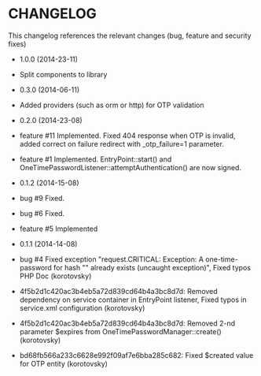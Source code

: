CHANGELOG
===================

This changelog references the relevant changes (bug, feature and security fixes)

* 1.0.0 (2014-23-11)
 * Split components to library

* 0.3.0 (2014-06-11)
 * Added providers (such as orm or http) for OTP validation

* 0.2.0 (2014-23-08)

 * feature #11 Implemented. Fixed 404 response when OTP is invalid, added correct on failure redirect with _otp_failure=1 parameter.
 * feature #1 Implemented. EntryPoint::start() and OneTimePasswordListener::attemptAuthentication() are now signed.

* 0.1.2 (2014-15-08)

 * bug #9 Fixed.
 * bug #6 Fixed.
 * feature #5 Implemented

* 0.1.1 (2014-14-08)

 * bug #4 Fixed exception "request.CRITICAL: Exception: A one-time-password for hash "<hash>" already exists (uncaught exception)", Fixed typos PHP Doc (korotovsky)
 * 4f5b2d1c420ac3b4eb5a72d839cd64b4a3bc8d7d: Removed dependency on service container in EntryPoint listener, Fixed typos in service.xml configuration (korotovsky)
 * 4f5b2d1c420ac3b4eb5a72d839cd64b4a3bc8d7d: Removed 2-nd parameter $expires from OneTimePasswordManager::create() (korotovsky)
 * bd68fb566a233c6628e992f09af7e6bba285c682: Fixed $created value for OTP entity (korotovsky)
